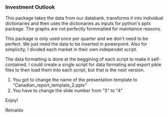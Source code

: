 ### Investment Outlook

This package takes the data from our databank, transforms it into individual dictionaries and then uses the dictionaries as inputs for python's pptx package. The graphs are not perfectly formmatted for maintaince reasons.

This package is only used once per quarter and we don't need to be perfect. We just need the data to be inserted in powerpoint. Also for simplicity, I divided each market in their own independet script.

The data formatting is done at the beggining of each script to make it self-contained. I could create a single script for data formating and export pikle files to then load them into each script, but that is the next version.

1. You got to change the name of the presentation template to "Canadian_report_template_2.pptx"
2. You have to change the slide number from "5" to "4"

Enjoy!

Reinaldo
